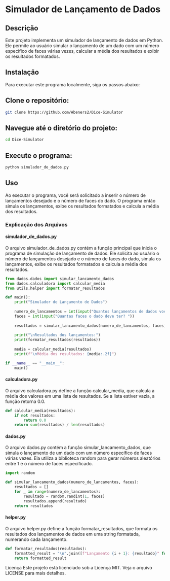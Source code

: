 # Simulador de Lançamento de Dados

## Descrição
Este projeto implementa um simulador de lançamento de dados em Python. Ele permite ao usuário simular o lançamento de um dado com um número específico de faces várias vezes, calcular a média dos resultados e exibir os resultados formatados.

## Instalação
Para executar este programa localmente, siga os passos abaixo:

## Clone o repositório:
```bash
git clone https://github.com/Abeners2/Dice-Simulator
```

## Navegue até o diretório do projeto:

```bash
cd Dice-Simulator
```

## Execute o programa:

```bash
python simulador_de_dados.py
```

## Uso
Ao executar o programa, você será solicitado a inserir o número de lançamentos desejado e o número de faces do dado. O programa então simula os lançamentos, exibe os resultados formatados e calcula a média dos resultados.

### Explicação dos Arquivos

#### simulador_de_dados.py
O arquivo simulador_de_dados.py contém a função principal que inicia o programa de simulação de lançamento de dados. Ele solicita ao usuário o número de lançamentos desejado e o número de faces do dado, simula os lançamentos, exibe os resultados formatados e calcula a média dos resultados.

```python
from dados.dados import simular_lancamento_dados
from dados.calculadora import calcular_media
from utils.helper import formatar_resultados

def main():
    print("Simulador de Lançamento de Dados")
    
    numero_de_lancamentos = int(input("Quantos lançamentos de dados você deseja simular? "))
    faces = int(input("Quantas faces o dado deve ter? "))
    
    resultados = simular_lancamento_dados(numero_de_lancamentos, faces)
    
    print("\nResultados dos lançamentos:")
    print(formatar_resultados(resultados))
    
    media = calcular_media(resultados)
    print(f"\nMédia dos resultados: {media:.2f}")

if __name__ == "__main__":
    main()
```

#### calculadora.py
O arquivo calculadora.py define a função calcular_media, que calcula a média dos valores em uma lista de resultados. Se a lista estiver vazia, a função retorna 0.0.

```python
def calcular_media(resultados):
    if not resultados:
        return 0.0
    return sum(resultados) / len(resultados)
```

#### dados.py
O arquivo dados.py contém a função simular_lancamento_dados, que simula o lançamento de um dado com um número específico de faces várias vezes. Ela utiliza a biblioteca random para gerar números aleatórios entre 1 e o número de faces especificado.

```python
import random

def simular_lancamento_dados(numero_de_lancamentos, faces):
    resultados = []
    for _ in range(numero_de_lancamentos):
        resultado = random.randint(1, faces)
        resultados.append(resultado)
    return resultados
```

#### helper.py
O arquivo helper.py define a função formatar_resultados, que formata os resultados dos lançamentos de dados em uma string formatada, numerando cada lançamento.

```python
def formatar_resultados(resultados):
    formatted_result = "\n".join([f"Lançamento {i + 1}: {resultado}" for i, resultado in enumerate(resultados)])
    return formatted_result
```

Licença
Este projeto está licenciado sob a Licença MIT. Veja o arquivo LICENSE para mais detalhes.

